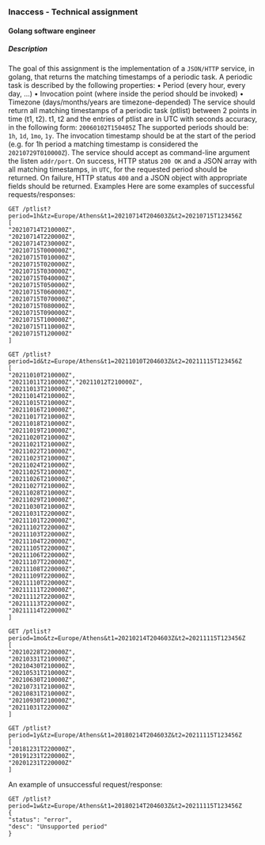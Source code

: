 ### Inaccess - Technical assignment
#### Golang software engineer
##### Description
The goal of this assignment is the implementation of a `JSON/HTTP` service, in golang, that returns the matching timestamps of a periodic task.
A periodic task is described by the following properties:
• Period (every hour, every day, ...)
• Invocation point (where inside the period should be invoked)
• Timezone (days/months/years are timezone-depended)
The service should return all matching timestamps of a periodic task (ptlist) between 2 points in time (t1, t2). t1, t2 and the entries of ptlist are in UTC with seconds accuracy, in the following form: `20060102T150405Z`
The supported periods should be: `1h`, `1d`, `1mo`, `1y`. The invocation timestamp should be at the start of the period (e.g. for 1h period a matching timestamp is considered the `20210729T010000Z`). The service should accept as command-line argument the listen `addr/port`. On success, HTTP status `200 OK` and a JSON array with all matching timestamps, in `UTC`, for the requested period should be returned. On failure, HTTP status `400` and a JSON object with appropriate fields should be returned.
Examples
Here are some examples of successful requests/responses:
```
GET /ptlist?period=1h&tz=Europe/Athens&t1=20210714T204603Z&t2=20210715T123456Z
[
"20210714T210000Z",
"20210714T220000Z",
"20210714T230000Z",
"20210715T000000Z",
"20210715T010000Z",
"20210715T020000Z",
"20210715T030000Z",
"20210715T040000Z",
"20210715T050000Z",
"20210715T060000Z",
"20210715T070000Z",
"20210715T080000Z",
"20210715T090000Z",
"20210715T100000Z",
"20210715T110000Z",
"20210715T120000Z"
]
```
```
GET /ptlist?period=1d&tz=Europe/Athens&t1=20211010T204603Z&t2=20211115T123456Z
[
"20211010T210000Z",
"20211011T210000Z","20211012T210000Z",
"20211013T210000Z",
"20211014T210000Z",
"20211015T210000Z",
"20211016T210000Z",
"20211017T210000Z",
"20211018T210000Z",
"20211019T210000Z",
"20211020T210000Z",
"20211021T210000Z",
"20211022T210000Z",
"20211023T210000Z",
"20211024T210000Z",
"20211025T210000Z",
"20211026T210000Z",
"20211027T210000Z",
"20211028T210000Z",
"20211029T210000Z",
"20211030T210000Z",
"20211031T220000Z",
"20211101T220000Z",
"20211102T220000Z",
"20211103T220000Z",
"20211104T220000Z",
"20211105T220000Z",
"20211106T220000Z",
"20211107T220000Z",
"20211108T220000Z",
"20211109T220000Z",
"20211110T220000Z",
"20211111T220000Z",
"20211112T220000Z",
"20211113T220000Z",
"20211114T220000Z"
]
```
```
GET /ptlist?period=1mo&tz=Europe/Athens&t1=20210214T204603Z&t2=20211115T123456Z
[
"20210228T220000Z",
"20210331T210000Z",
"20210430T210000Z",
"20210531T210000Z",
"20210630T210000Z",
"20210731T210000Z",
"20210831T210000Z",
"20210930T210000Z",
"20211031T220000Z"
]
```
```
GET /ptlist?period=1y&tz=Europe/Athens&t1=20180214T204603Z&t2=20211115T123456Z
[
"20181231T220000Z",
"20191231T220000Z",
"20201231T220000Z"
]
```

An example of unsuccessful request/response:
```
GET /ptlist?period=1w&tz=Europe/Athens&t1=20180214T204603Z&t2=20211115T123456Z
{
"status": "error",
"desc": "Unsupported period"
}
```
